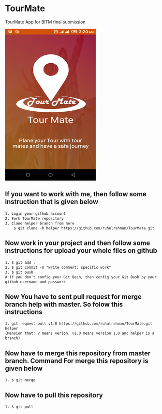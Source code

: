 # TourMate
TourMate App for BITM final submission

<img src="logo.png" width="300" height="500">

## If you want to work with me, then follow some instruction that is given below
	1. Login your github account
	2. Fork TourMate repository
	3. Clone helper branch from here
 		$ git clone -b helper https://github.com/ruhulrahman/TourMate.git
	
## Now work in your project and then follow some instructions for upload your whole files on github
	1. $ git add .
	2. $ git commit -m "write comment: specific work"
	3. $ git push
	# If you don't config your Git Bash, then config your Git Bash by your github username and passwork
	
## Now You have to sent pull request for merge branch help with master. So folow this instructions
	1. git request-pull v1.0 https://github.com/ruhulrahman/TourMate.git helper
	(Mension that: v means verion. v1.0 means version 1.0 and helper is a branch)
## Now have to merge this repository from master branch. Command For merge this repository is given below
	1. $ git merge
## Now have to pull this repository
	1. $ git pull
